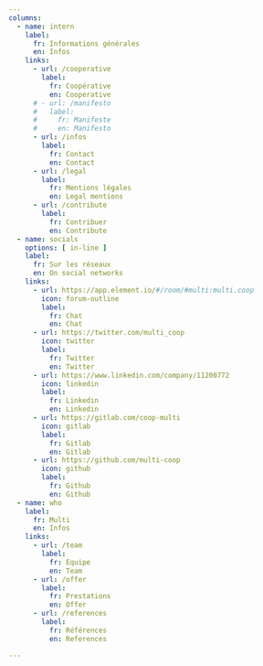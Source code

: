 ```yaml
---
columns: 
  - name: intern
    label:
      fr: Informations générales
      en: Infos
    links: 
      - url: /cooperative
        label:
          fr: Coopérative
          en: Cooperative
      # - url: /manifesto
      #   label:
      #     fr: Manifeste
      #     en: Manifesto
      - url: /infos
        label:
          fr: Contact
          en: Contact
      - url: /legal
        label:
          fr: Mentions légales
          en: Legal mentions
      - url: /contribute
        label:
          fr: Contribuer
          en: Contribute
  - name: socials
    options: [ in-line ]
    label:
      fr: Sur les réseaux
      en: On social networks
    links: 
      - url: https://app.element.io/#/room/#multi:multi.coop
        icon: forum-outline
        label:
          fr: Chat
          en: Chat
      - url: https://twitter.com/multi_coop
        icon: twitter
        label:
          fr: Twitter
          en: Twitter
      - url: https://www.linkedin.com/company/11200772
        icon: linkedin
        label:
          fr: Linkedin
          en: Linkedin
      - url: https://gitlab.com/coop-multi
        icon: gitlab
        label:
          fr: Gitlab
          en: Gitlab
      - url: https://github.com/multi-coop
        icon: github
        label:
          fr: Github
          en: Github
  - name: who
    label:
      fr: Multi
      en: Infos
    links: 
      - url: /team
        label:
          fr: Equipe
          en: Team
      - url: /offer
        label:
          fr: Prestations
          en: Offer
      - url: /references
        label:
          fr: Références
          en: References

---
```



